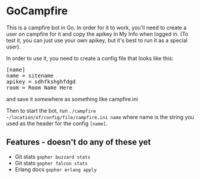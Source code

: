 # GoCampfire

This is a campfire bot in Go. In order for it to work, you'll need to create a user on campfire for it and copy the apikey in My Info when logged in. (To test it, you can just use your own apikey, but it's best to run it as a special user).

In order to use it, you need to create a config file that looks like this:

<pre>
[name]
name = sitename
apikey = sdhfkshghfdgd
room = Room Name Here
</pre>

and save it somewhere as something like campfire.ini

Then to start the bot, run `./campfire ~/location/of/config/file/campfire.ini name` where name is the string you used as the header for the config `[name]`.

## Features - doesn't do any of these yet

- Git stats `gopher buzzard stats`
- Git stats `gopher falcon stats`
- Erlang docs `gopher erlang apply`